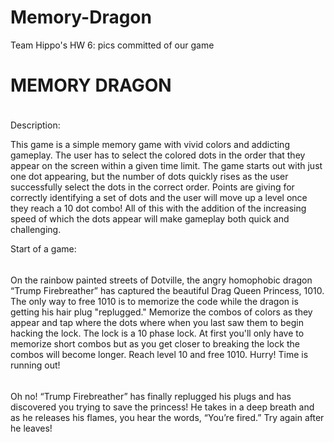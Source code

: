 # Memory-Dragon
Team Hippo's HW 6: pics committed of our game

MEMORY DRAGON
=============
<img src="http://vignette4.wikia.nocookie.net/clashofclans/images/2/28/Dragon_info.png/revision/latest/scale-to-width-down/304?cb=20150326052617" style="width:5px;height:5px;">

Description:

This game is a simple memory game with vivid colors and addicting gameplay. The user has to select the colored dots in the order that they appear on the screen within a given time limit. The game starts out with just one dot appearing, but the number of dots quickly rises as the user successfully select the dots in the correct order. Points are giving for correctly identifying a set of dots and the user will move up a level once they reach a 10 dot combo! All of this with the addition of the increasing speed of which the dots appear will make gameplay both quick and challenging. 

Start of a game:



<img src="http://i.imgur.com/tYnNOOc.png" style="width:5px;height:5px;">


On the rainbow painted streets of Dotville, the angry homophobic dragon “Trump Firebreather” has captured the beautiful Drag Queen Princess, 1010. The only way to free 1010 is to memorize the code while the dragon is getting his hair plug "replugged." Memorize the combos of colors as they appear and tap where the dots where when you last saw them to begin hacking the lock. The lock is a 10 phase lock. At first you'll only have to memorize short combos but as you get closer to breaking the lock the combos will become longer. Reach level 10 and free 1010. Hurry! Time is running out!

<img src="https://www.colourbox.com/preview/2198835-a-fiery-orange-and-yellow-blurred-dots-background-texture.jpg" style="width:5px;height:5px;">

Oh no! “Trump Firebreather” has finally replugged his plugs and has discovered you trying to save the princess! He takes in a deep breath and as he releases his flames, you hear the words, “You’re fired.” Try again after he leaves!

<img src="https://33.media.tumblr.com/22f644df0ab2935f02e600b32962ffb5/tumblr_inline_mud7u2eakP1r5ight.gif" style="width:5px;height:5px;">

